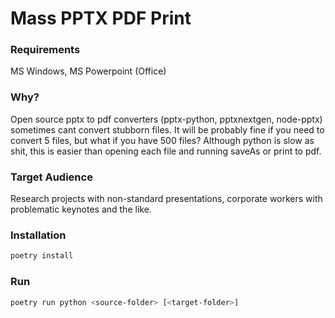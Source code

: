 # Mass PPTX PDF Print

### Requirements

MS Windows, MS Powerpoint (Office)

### Why?

Open source pptx to pdf converters (pptx-python, pptxnextgen, node-pptx) sometimes cant convert stubborn files. It will be probably fine if you need to convert 5 files, but what if you have 500 files? Although python is slow as shit, this is easier than opening each file and running saveAs or print to pdf.

### Target Audience

Research projects with non-standard presentations, corporate workers with problematic keynotes and the like.

### Installation

```bash
poetry install
```

### Run

```bash
poetry run python <source-folder> [<target-folder>]
```
